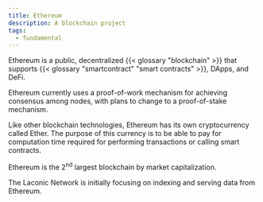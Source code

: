 ```yaml
---
title: Ethereum
description: A blockchain project
tags:
  - fundamental
---
```


Ethereum is a public, decentralized {{< glossary "blockchain" >}} that supports {{< glossary "smartcontract" "smart contracts" >}}, DApps, and DeFi.

Ethereum currently uses a proof-of-work mechanism for achieving consensus among nodes, with plans to change to a proof-of-stake mechanism. 

Like other blockchain technologies, Ethereum has its own cryptocurrency called Ether. The purpose of this currency is to be able to pay for computation time required for performing transactions or calling smart contracts.  

Ethereum is the 2<sup>nd</sup> largest blockchain by market capitalization.

The Laconic Network is initially focusing on indexing and serving data from Ethereum.
